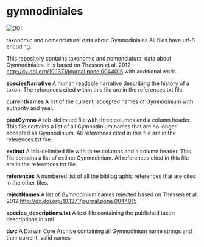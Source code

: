 # gymnodiniales

[![DOI](https://zenodo.org/badge/74773744.svg)](https://zenodo.org/badge/latestdoi/74773744)

taxonomic and nomenclatural data about Gymnodiniales
All files have utf-8 encoding.

This repository contains taxonomic and nomenclatural data about Gymnodiniales. It is based on Thessen et al. 2012 http://dx.doi.org/10.1371/journal.pone.0044015 with additional work.

**speciesNarrative**
A human readable narrative describing the history of a taxon. The references cited within this file are in the references.txt file.

**currentNames**
A list of the current, accepted names of Gymnodinium with authority and year.

**pastGymno**
A tab-delimited file with three columns and a column header. This file contains a list of all Gymnodinium names that are no longer accepted as Gymnodinium. All references cited in this file are in the references.txt file.

**extinct**
A tab-delimited file with three columns and a column header. This file contains a list of extinct Gymnodinium. All references cited in this file are in the references.txt file.

**references**
A numbered list of all the bibliographic references that are cited in the other files.

**rejectNames** 
A list of Gymnodinium names rejected based on Thessen et al. 2012 http://dx.doi.org/10.1371/journal.pone.0044015

**species_descriptions.txt**
A text file containing the published taxon descriptions in xml

**dwc**
A Darwin Core Archive containing all Gymnodinium name strings and their current, valid names
